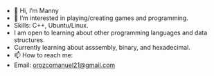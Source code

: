 - 👋 Hi, I’m Manny
- 👀 I’m interested in playing/creating games and programming.
- Skills: C++, Ubuntu/Linux.
- I am open to learning about other programming languages and data structures.
- Currently learning about asssembly, binary, and hexadecimal.
- 📫 How to reach me:
- Email: orozcomanuel21@gmail.com
